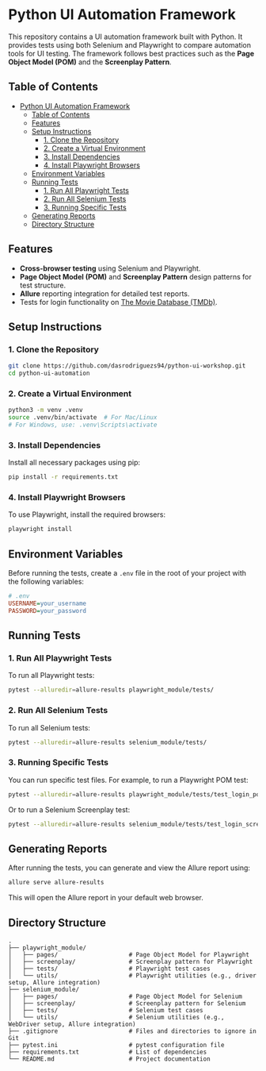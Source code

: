 # Python UI Automation Framework

This repository contains a UI automation framework built with Python. It provides tests using both Selenium and Playwright to compare automation tools for UI testing. The framework follows best practices such as the **Page Object Model (POM)** and the **Screenplay Pattern**.

## Table of Contents
- [Python UI Automation Framework](#python-ui-automation-framework)
  - [Table of Contents](#table-of-contents)
  - [Features](#features)
  - [Setup Instructions](#setup-instructions)
    - [1. Clone the Repository](#1-clone-the-repository)
    - [2. Create a Virtual Environment](#2-create-a-virtual-environment)
    - [3. Install Dependencies](#3-install-dependencies)
    - [4. Install Playwright Browsers](#4-install-playwright-browsers)
  - [Environment Variables](#environment-variables)
  - [Running Tests](#running-tests)
    - [1. Run All Playwright Tests](#1-run-all-playwright-tests)
    - [2. Run All Selenium Tests](#2-run-all-selenium-tests)
    - [3. Running Specific Tests](#3-running-specific-tests)
  - [Generating Reports](#generating-reports)
  - [Directory Structure](#directory-structure)

## Features

- **Cross-browser testing** using Selenium and Playwright.
- **Page Object Model (POM)** and **Screenplay Pattern** design patterns for test structure.
- **Allure** reporting integration for detailed test reports.
- Tests for login functionality on [The Movie Database (TMDb)](https://www.themoviedb.org/).

## Setup Instructions

### 1. Clone the Repository

```bash
git clone https://github.com/dasrodriguezs94/python-ui-workshop.git
cd python-ui-automation
```

### 2. Create a Virtual Environment
```bash
python3 -m venv .venv
source .venv/bin/activate  # For Mac/Linux
# For Windows, use: .venv\Scripts\activate
```

### 3. Install Dependencies
Install all necessary packages using pip:
```bash
pip install -r requirements.txt
```

### 4. Install Playwright Browsers
To use Playwright, install the required browsers:
```bash
playwright install
```
## Environment Variables

Before running the tests, create a `.env` file in the root of your project with the following variables:

```ini
# .env
USERNAME=your_username
PASSWORD=your_password
```

## Running Tests
### 1. Run All Playwright Tests
To run all Playwright tests:
```bash
pytest --alluredir=allure-results playwright_module/tests/
```
### 2. Run All Selenium Tests
To run all Selenium tests:
```bash
pytest --alluredir=allure-results selenium_module/tests/
```
### 3. Running Specific Tests
You can run specific test files. For example, to run a Playwright POM test:
```bash
pytest --alluredir=allure-results playwright_module/tests/test_login_pom_playwright.py
```
Or to run a Selenium Screenplay test:
```bash
pytest --alluredir=allure-results selenium_module/tests/test_login_screenplay_selenium.py
```
## Generating Reports
After running the tests, you can generate and view the Allure report using:
```bash
allure serve allure-results
```
This will open the Allure report in your default web browser.

## Directory Structure
```plaintext
.
├── playwright_module/
│   ├── pages/                    # Page Object Model for Playwright
│   ├── screenplay/               # Screenplay pattern for Playwright
│   ├── tests/                    # Playwright test cases
│   └── utils/                    # Playwright utilities (e.g., driver setup, Allure integration)
├── selenium_module/
│   ├── pages/                    # Page Object Model for Selenium
│   ├── screenplay/               # Screenplay pattern for Selenium
│   ├── tests/                    # Selenium test cases
│   └── utils/                    # Selenium utilities (e.g., WebDriver setup, Allure integration)
├── .gitignore                    # Files and directories to ignore in Git
├── pytest.ini                    # pytest configuration file
├── requirements.txt              # List of dependencies
└── README.md                     # Project documentation
```